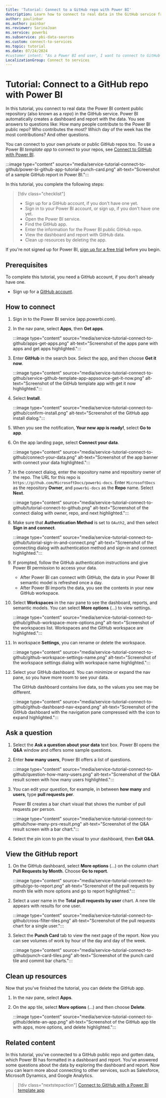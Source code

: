 ```yaml
---
title: 'Tutorial: Connect to a GitHub repo with Power BI'
description: Learn how to connect to real data in the GitHub service from Power BI and then examine the data in the workspace reports.
author: paulinbar
ms.author: painbar
ms.reviewer: SarinaJoan
ms.service: powerbi
ms.subservice: pbi-data-sources
ms.custom: connect-to-services
ms.topic: tutorial
ms.date: 07/24/2024
#customer intent: "As a Power BI end user, I want to connect to GitHub as an example, so I understand how to connect to my data on other services."
LocalizationGroup: Connect to services
---
```

# Tutorial: Connect to a GitHub repo with Power BI

In this tutorial, you connect to real data: the Power BI content public repository (also known as a *repo*) in the GitHub service. Power BI automatically creates a dashboard and report with the data. You see answers to questions like: How many people contribute to the Power BI public repo? Who contributes the most? Which day of the week has the most contributions? And other questions.

You can connect to your own private or public GitHub repos too. To use a Power BI *template app* to connect to your repos, see [Connect to GitHub with Power BI](service-connect-to-github.md).

:::image type="content" source="media/service-tutorial-connect-to-github/power-bi-github-app-tutorial-punch-card.png" alt-text="Screenshot of a sample GitHub report in Power BI.":::

In this tutorial, you complete the following steps:

> [!div class="checklist"]
>
> * Sign up for a GitHub account, if you don't have one yet.
> * Sign in to your Power BI account, or sign up, if you don't have one yet.
> * Open the Power BI service.
> * Find the GitHub app.
> * Enter the information for the Power BI public GitHub repo.
> * View the dashboard and report with GitHub data.
> * Clean up resources by deleting the app.

If you're not signed up for Power BI, [sign up for a free trial](https://app.powerbi.com/signupredirect?pbi_source=web) before you begin.

## Prerequisites

To complete this tutorial, you need a GitHub account, if you don't already have one.

* Sign up for a [GitHub account](/contribute/get-started-setup-github).

## How to connect

1. Sign in to the Power BI service (app.powerbi.com).
1. In the nav pane, select **Apps**, then **Get apps**.

   :::image type="content" source="media/service-tutorial-connect-to-github/apps-get-apps.png" alt-text="Screenshot of the apps pane with apps and get apps highlighted.":::

1. Enter **GitHub** in the search box. Select the app, and then choose **Get it now**.

   :::image type="content" source="media/service-tutorial-connect-to-github/service-github-template-app-appsource-get-it-now.png" alt-text="Screenshot of the GitHub template app with get it now highlighted.":::

1. Select **Install**.

   :::image type="content" source="media/service-tutorial-connect-to-github/confirm-install.png" alt-text="Screenshot of the GitHub app install dialog.":::

1. When you see the notification, **Your new app is ready!**, select **Go to app**.
1. On the app landing page, select **Connect your data**.

   :::image type="content" source="media/service-tutorial-connect-to-github/connect-your-data.png" alt-text="Screenshot of the app banner with connect your data highlighted.":::

1. In the connect dialog, enter the repository name and repository owner of the repo. The URL for this repo is `https://github.com/MicrosoftDocs/powerbi-docs`. Enter `MicrosoftDocs` as the repository **Owner**, and `powerbi-docs` as the **Repo** name. Select **Next**.

   :::image type="content" source="media/service-tutorial-connect-to-github/tutorial-connect-to-github.png" alt-text="Screenshot of the connect dialog with owner, repo, and next highlighted.":::

1. Make sure that **Authentication Method** is set to `OAuth2`, and then select **Sign in and connect**.

   :::image type="content" source="media/service-tutorial-connect-to-github/tutorial-sign-in-and-connect.png" alt-text="Screenshot of the connecting dialog with authentication method and sign-in and connect highlighted.":::

1. If prompted, follow the GitHub authentication instructions and give Power BI permission to access your data.

   * After Power BI can connect with GitHub, the data in your Power BI semantic model is refreshed once a day.
   * After Power BI imports the data, you see the contents in your new GitHub workspace.

1. Select **Workspaces** in the nav pane to see the dashboard, reports, and semantic models. You can select **More options** (...) to view settings.

   :::image type="content" source="media/service-tutorial-connect-to-github/github-workspace-more-options.png" alt-text="Screenshot of the workspaces list. Workspaces and the GitHub workspace are highlighted.":::

1. In workspace **Settings**, you can rename or delete the workspace.

   :::image type="content" source="media/service-tutorial-connect-to-github/github-workspace-settings-name.png" alt-text="Screenshot of the workspace settings dialog with workspace name highlighted.":::

1. Select your GitHub dashboard. You can minimize or expand the nav pane, so you have more room to see your data.

   The GitHub dashboard contains live data, so the values you see may be different.

   :::image type="content" source="media/service-tutorial-connect-to-github/github-dashboard-nav-expand.png" alt-text="Screenshot of the GitHub dashboard with the navigation pane compressed with the icon to expand highlighted.":::

## Ask a question

1. Select the **Ask a question about your data** text box. Power BI opens the **Q&A** window and offers some sample questions.

1. Enter **how many users**, Power BI offers a list of questions.

   :::image type="content" source="media/service-tutorial-connect-to-github/question-how-many-users.png" alt-text="Screenshot of the Q&A result screen with how many users highlighted.":::

1. You can edit your question, for example, in between **how many** and **users**, type **pull requests per**.

   Power BI creates a bar chart visual that shows the number of pull requests per person.

   :::image type="content" source="media/service-tutorial-connect-to-github/how-many-prs-result.png" alt-text="Screenshot of the Q&A result screen with a bar chart.":::

1. Select the pin icon to pin the visual to your dashboard, then **Exit Q&A**.

## View the GitHub report

1. On the GitHub dashboard, select **More options** (...) on the column chart **Pull Requests by Month**. Choose **Go to report**.

   :::image type="content" source="media/service-tutorial-connect-to-github/go-to-report.png" alt-text="Screenshot of the pull requests by month tile with more options and go to report highlighted.":::

1. Select a user name in the **Total pull requests by user** chart. A new tile appears with results for one user.

   :::image type="content" source="media/service-tutorial-connect-to-github/cross-filter-tiles.png" alt-text="Screenshot of the pull requests chart for a single user.":::

1. Select the **Punch Card** tab to view the next page of the report. Now you can see volumes of work by hour of the day and day of the week.

   :::image type="content" source="media/service-tutorial-connect-to-github/punch-card-tiles.png" alt-text="Screenshot of the punch card tile and commit bar charts.":::

## Clean up resources

Now that you've finished the tutorial, you can delete the GitHub app.

1. In the nav pane, select **Apps**.
2. On the app tile, select **More options** (...) and then choose **Delete**.

   :::image type="content" source="media/service-tutorial-connect-to-github/delete-an-app.png" alt-text="Screenshot of the GitHub app tile with apps, more options, and delete highlighted.":::

## Related content

In this tutorial, you've connected to a GitHub public repo and gotten data, which Power BI has formatted in a dashboard and report. You've answered some questions about the data by exploring the dashboard and report. Now you can learn more about connecting to other services, such as Salesforce, Microsoft Dynamics, and Google Analytics.

> [!div class="nextstepaction"]
> [Connect to GitHub with a Power BI template app](service-connect-to-github.md)

